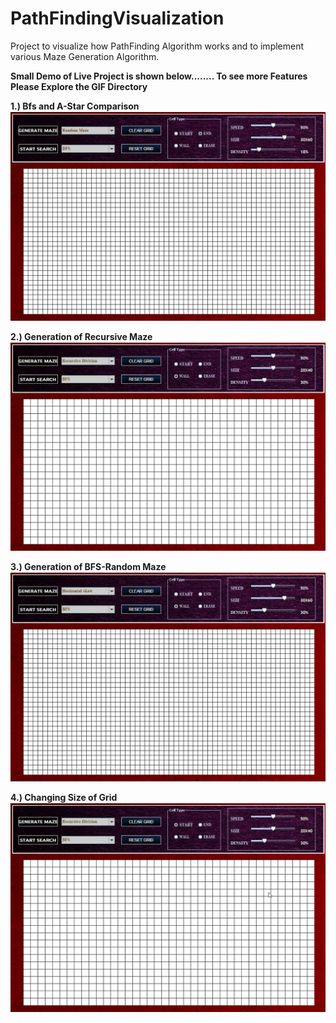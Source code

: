 # PathFindingVisualization
Project to visualize how PathFinding Algorithm works and to implement various Maze Generation Algorithm.

**Small Demo of Live Project is shown below........ To see more Features Please Explore the GIF Directory**

**1.) Bfs and A-Star Comparison**
![](GIF/bfsAndAstar.gif)

**2.) Generation of Recursive Maze**
![](GIF/recursiveMaze.gif)

**3.) Generation of BFS-Random Maze**
![](GIF/bfsRandomMaze.gif)

**4.) Changing Size of Grid**
![](GIF/changingSize.gif)









